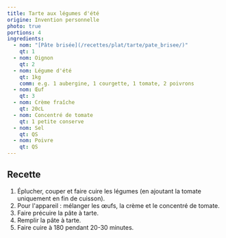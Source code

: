 ```yaml
---
title: Tarte aux légumes d'été
origine: Invention personnelle
photo: true
portions: 4
ingredients:
  - nom: "[Pâte brisée](/recettes/plat/tarte/pate_brisee/)"
    qt: 1
  - nom: Oignon
    qt: 2
  - nom: Légume d'été
    qt: 1kg
    comm: e.g. 1 aubergine, 1 courgette, 1 tomate, 2 poivrons
  - nom: Œuf
    qt: 3
  - nom: Crème fraîche
    qt: 20cL
  - nom: Concentré de tomate
    qt: 1 petite conserve
  - nom: Sel
    qt: QS
  - nom: Poivre
    qt: QS
---
```


Recette
-------

1. Éplucher, couper et faire cuire les légumes (en ajoutant la tomate uniquement en fin de cuisson).
2. Pour l'appareil : mélanger les œufs, la crème et le concentré de tomate.
3. Faire précuire la pâte à tarte.
4. Remplir la pâte à tarte.
5. Faire cuire à 180 pendant 20-30 minutes.
